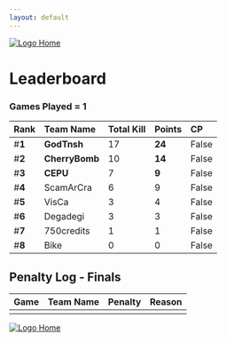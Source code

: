 ```yaml
---
layout: default
---
```


[ ![Logo](https://kanziebub.github.io/ProjectSEA/assets/images/bullet_rev.png) Home](https://kanziebub.github.io/ProjectSEA/)

# **Leaderboard**

### Games Played = 1

|  Rank  | Team Name             | Total Kill | **Points** | CP |
|:-------|:----------------------|:-----------|:-----------|:---|
| #**1** | **GodTnsh** | 17 | **24** | False | 
| #**2** | **CherryBomb** | 10 | **14** | False | 
| #**3** | **CEPU** | 7 | **9** | False | 
| #**4** | ScamArCra | 6 | 9 | False | 
| #**5** | VisCa | 3 | 4 | False | 
| #**6** | Degadegi | 3 | 3 | False | 
| #**7** | 750credits | 1 | 1 | False | 
| #**8** | Bike | 0 | 0 | False | 
 

## Penalty Log - Finals

|  Game  | Team Name | Penalty | Reason                |
|:-------|:----------|:--------|:----------------------| 
|  |  |  |  |

[ ![Logo](https://kanziebub.github.io/ProjectSEA/assets/images/bullet_rev.png) Home](https://kanziebub.github.io/ProjectSEA/)
